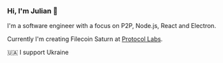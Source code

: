 ### Hi, I'm Julian 👋

I'm a software engineer with a focus on P2P, Node.js, React and Electron.

Currently I'm creating Filecoin Saturn at [Protocol Labs](https://github.com/protocol).

🇺🇦 I support Ukraine
